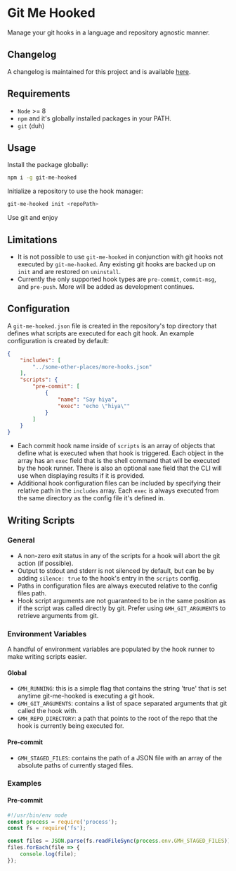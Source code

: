 # Git Me Hooked

Manage your git hooks in a language and repository agnostic manner.


## Changelog

A changelog is maintained for this project and is available [here](https://gitlab.com/michael-johnson/git-me-hooked/blob/develop/CHANGELOG.md).


## Requirements

* `Node` >= 8
* `npm` and it's globally installed packages in your PATH.
* `git` (duh)


## Usage

Install the package globally:

```bash
npm i -g git-me-hooked
```

Initialize a repository to use the hook manager:

```bash
git-me-hooked init <repoPath>
```

Use git and enjoy


## Limitations

* It is not possible to use `git-me-hooked` in conjunction with git hooks not executed by `git-me-hooked`. Any existing git hooks are backed up on `init` and are restored on `uninstall`.
* Currently the only supported hook types are `pre-commit`, `commit-msg`, and `pre-push`. More will be added as development continues.


## Configuration

A `git-me-hooked.json` file is created in the repository's top directory that defines what scripts are executed for each git hook. An example configuration is created by default:
```json
{
    "includes": [
        "../some-other-places/more-hooks.json"
    ],
    "scripts": {
        "pre-commit": [
            {
                "name": "Say hiya",
                "exec": "echo \"hiya\""
            }
        ]
    }
}
```

* Each commit hook name inside of `scripts` is an array of objects that define what is executed when that hook is triggered. Each object in the array has an `exec` field that is the shell command that will be executed by the hook runner. There is also an optional `name` field that the CLI will use when displaying results if it is provided.
* Additional hook configuration files can be included by specifying their relative path in the `includes` array. Each `exec` is always executed from the same directory as the config file it's defined in.


## Writing Scripts

### General

* A non-zero exit status in any of the scripts for a hook will abort the git action (if possible).
* Output to stdout and stderr is not silenced by default, but can be by adding `silence: true` to the hook's entry in the `scripts` config.
* Paths in configuration files are always executed relative to the config files path. 
* Hook script arguments are not guaranteed to be in the same position as if the script was called directly by git. Prefer using `GMH_GIT_ARGUMENTS` to retrieve arguments from git.

### Environment Variables

A handful of environment variables are populated by the hook runner to make writing scripts easier.

#### Global

* `GMH_RUNNING`: this is a simple flag that contains the string 'true' that is set anytime git-me-hooked is executing a git hook.
* `GMH_GIT_ARGUMENTS`: contains a list of space separated arguments that git called the hook with.
* `GMH_REPO_DIRECTORY`: a path that points to the root of the repo that the hook is currently being executed for.

#### Pre-commit

* `GMH_STAGED_FILES`: contains the path of a JSON file with an array of the absolute paths of currently staged files.


### Examples

#### Pre-commit

```javascript
#!/usr/bin/env node
const process = require('process');
const fs = require('fs');

const files = JSON.parse(fs.readFileSync(process.env.GMH_STAGED_FILES));
files.forEach(file => {
    console.log(file);
});
```
